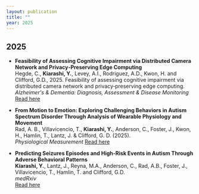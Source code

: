 ```yaml
---
layout: publication
title: ""
year: 2025
---
```


## 2025 
- **Feasibility of Assessing Cognitive Impairment via Distributed Camera Network and Privacy‐Preserving Edge Computing**  
   Hegde, C., **Kiarashi, Y.**, Levey, A.I., Rodriguez, A.D., Kwon, H. and Clifford, G.D., 2025. Feasibility of assessing cognitive impairment via distributed camera network and privacy‐preserving edge computing. *Alzheimer's & Dementia: Diagnosis, Assessment & Disease Monitoring*
   [Read here](https://pmc.ncbi.nlm.nih.gov/articles/PMC11848627/)
- **From Motion to Emotion: Exploring Challenging Behaviors in Autism Spectrum Disorder Through Analysis of Wearable Physiology and Movement**  
   Rad, A. B., Villavicencio, T., **Kiarashi, Y.**, Anderson, C., Foster, J., Kwon, H., Hamlin, T., Lantz, J. & Clifford, G. D. (2025).  
   *Physiological Measurement*
   [Read here](https://iopscience.iop.org/article/10.1088/1361-6579/ada51b/meta)
  
- **Predicting Seizures Episodes and High-Risk Events in Autism Through Adverse Behavioral Patterns**  
   **Kiarashi, Y.**, Lantz, J., Reyna, M.A., Anderson, C., Rad, A.B., Foster, J., Villavicencio, T., Hamlin, T. and Clifford, G.D.  
   *medRxiv*  
   [Read here](https://www.ncbi.nlm.nih.gov/pmc/articles/PMC11100855/)
